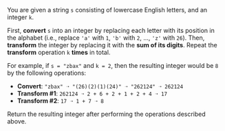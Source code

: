 You are given a string `s` consisting of lowercase English letters, and an integer `k`.

First, **convert** `s` into an integer by replacing each letter with its position in the alphabet (i.e., replace `'a'` with `1`, `'b'` with `2`, ..., `'z'` with `26`). Then, **transform** the integer by replacing it with the **sum of its digits**. Repeat the **transform** operation `k` **times** in total.

For example, if `s = "zbax"` and `k = 2`, then the resulting integer would be `8` by the following operations:

- **Convert**: `"zbax" ➝ "(26)(2)(1)(24)" ➝ "262124" ➝ 262124`
- **Transform #1**: `262124 ➝ 2 + 6 + 2 + 1 + 2 + 4 ➝ 17`
- **Transform #2**: `17 ➝ 1 + 7 ➝ 8`

Return the resulting integer after performing the operations described above.